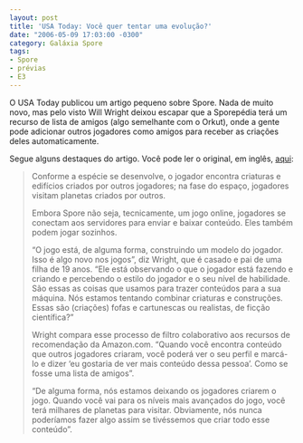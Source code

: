 ```yaml
---
layout: post
title: 'USA Today: Você quer tentar uma evolução?'
date: "2006-05-09 17:03:00 -0300"
category: Galáxia Spore
tags:
- Spore
- prévias
- E3
---
```

O USA Today publicou um artigo pequeno sobre Spore. Nada de muito novo, mas pelo visto Will Wright deixou escapar que a Sporepédia terá um recurso de lista de amigos (algo semelhante com o Orkut), onde a gente pode adicionar outros jogadores como amigos para receber as criações deles automaticamente.

Segue alguns destaques do artigo. Você pode ler o original, em inglês, [aqui](http://www.usatoday.com/tech/gaming/2006-05-08-spore-played_x.htm?csp=34):

> Conforme a espécie se desenvolve, o jogador encontra criaturas e edifícios criados por outros jogadores; na fase do espaço, jogadores visitam planetas criados por outros.
>
> Embora Spore não seja, tecnicamente, um jogo online, jogadores se conectam aos servidores para enviar e baixar conteúdo. Eles também podem jogar sozinhos.
> 
> “O jogo está, de alguma forma, construindo um modelo do jogador. Isso é algo novo nos jogos”, diz Wright, que é casado e pai de uma filha de 19 anos. “Ele está observando o que o jogador está fazendo e criando e percebendo o estilo do jogador e o seu nível de habilidade. São essas as coisas que usamos para trazer conteúdos para a sua máquina. Nós estamos tentando combinar criaturas e construções. Essas são (criações) fofas e cartunescas ou realistas, de ficção científica?”
>
> Wright compara esse processo de filtro colaborativo aos recursos de recomendação da Amazon.com. “Quando você encontra conteúdo que outros jogadores criaram, você poderá ver o seu perfil e marcá-lo e dizer ‘eu gostaria de ver mais conteúdo dessa pessoa’. Como se fosse uma lista de amigos”.
>
> “De alguma forma, nós estamos deixando os jogadores criarem o jogo. Quando você vai para os níveis mais avançados do jogo, você terá milhares de planetas para visitar. Obviamente, nós nunca poderíamos fazer algo assim se tivéssemos que criar todo esse conteúdo”.